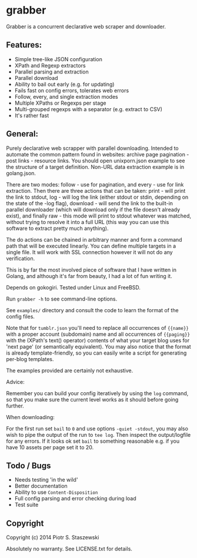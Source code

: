 # grabber

Grabber is a concurrent declarative web scraper and downloader.

## Features:
  * Simple tree-like JSON configuration
  * XPath and Regexp extractors
  * Parallel parsing and extraction
  * Parallel download
  * Ability to bail out early (e.g. for updating)
  * Fails fast on config errors, tolerates web errors
  * Follow, every, and single extraction modes
  * Multiple XPaths or Regexps per stage
  * Multi-grouped regexps with a separator (e.g. extract to CSV)
  * It's rather fast
  
## General:

Purely declarative web scrapper with parallel downloading. Intended to automate the common pattern found in websites: archive page pagination - post links - resource links. You should open unixporn.json example to see the structure of a target definition. Non-URL data extraction example is in golang.json.

There are two modes: follow - use for pagination, and every - use for link extraction. Then there are three actions that can be taken: print - will print the link to stdout, log - will log the link (either stdout or stdin, depending on the state of the -log flag), download - will send the link to the built-in parallel downloader (which will download only if the file doesn't already exist), and finally raw - this mode will print to stdout whatever was matched, without trying to resolve it into a full URL (this way you can use this software to extract pretty much anything).

The do actions can be chained in arbitrary manner and form a command path that will be executed linearly. You can define multiple targets in a single file. It will work with SSL connection however it will not do any verification.

This is by far the most involved piece of software that I have written in Golang, and although it's far from beauty, I had a lot of fun writing it.

Depends on gokogiri. Tested under Linux and FreeBSD.

Run `grabber -h` to see command-line options.

See `examples/` directory and consult the code to learn the format
of the config files.

Note that for `tumblr.json` you'll need to replace all occurrences of 
`{{name}}` with a proper account (subdomain) name and all occurrences of 
`{{paging}}` with the (XPath's text() operator) contents of what your target 
blog uses for 'next page' (or semantically equivalent). You may also notice 
that the format is already template-friendly, so you can easily write a script 
for generating per-blog templates.

The examples provided are certainly not exhaustive.

Advice:

Remember you can build your config iteratively by using the `log` command,
so that you make sure the current level works as it should before going
further.

When downloading:

For the first run set `bail` to `0` and use options `-quiet -stdout`,
you may also wish to pipe the output of the run to `tee log`.
Then inspect the output/logfile for any errors. If it looks ok set `bail` to
something reasonable e.g. if you have 10 assets per page set it to 20.

## Todo / Bugs

  * Needs testing 'in the wild'
  * Better documentation
  * Ability to use `Content-Disposition`
  * Full config parsing and error checking during load
  * Test suite

## Copyright

Copyright (c) 2014 Piotr S. Staszewski

Absolutely no warranty. See LICENSE.txt for details.
